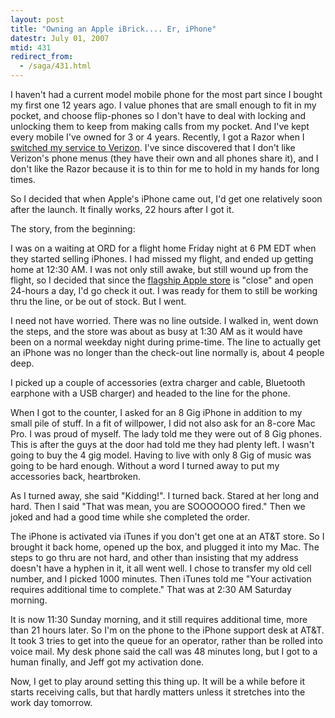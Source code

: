 ```yaml
---
layout: post
title: "Owning an Apple iBrick.... Er, iPhone"
datestr: July 01, 2007
mtid: 431
redirect_from:
  - /saga/431.html
---
```


I haven't had a current model  mobile phone for the most part since I bought my first one 12 years ago.  I value phones that are small enough to fit in my pocket, and choose flip-phones so I don't have to deal with locking and unlocking them to keep from making calls from my pocket.  And I've kept every mobile I've owned for 3 or 4 years.  Recently, I got a Razor when I <a href="http://www.munged.org/saga/406.html" title="Night and Day: SprintPCS and Verizon">switched my service to Verizon</a>.  I've since discovered that I don't like Verizon's phone menus (they have their own and all phones share it), and I don't like the Razor because it is to thin for me to hold in my hands for long times.

So I decided that when Apple's iPhone came out, I'd get one relatively soon after the launch.  It finally works, 22 hours after I got it.

The story, from the beginning:

I was on a waiting at ORD for a flight home Friday night at 6 PM EDT when they started selling iPhones.  I had missed my flight, and ended up getting home at 12:30 AM.  I was not only still awake, but still wound up from the flight, so I decided that since the <a href="http://www.apple.com/retail/fifthavenue/">flagship Apple store</a> is "close" and open 24-hours a day, I'd go check it out.  I was ready for them to still be working thru the line, or be out of stock.  But I went.

I need not have worried.  There was no line outside.  I walked in, went down the steps, and the store was about as busy at 1:30 AM as it would have been on a normal weekday night during prime-time.  The line to actually get an iPhone was no longer than the check-out line normally is, about 4 people deep.

I picked up a couple of accessories (extra charger and cable, Bluetooth earphone with a USB charger) and headed to the line for the phone.

When I got to the counter, I asked for an 8 Gig iPhone in addition to my small pile of stuff.  In a fit of willpower, I did not also ask for an 8-core Mac Pro.  I was proud of myself.  The lady told me they were out of 8 Gig phones.  This is after the guys at the door had told me they had plenty left.  I wasn't going to buy the 4 gig model.  Having to live with only 8 Gig of music was going to be hard enough.  Without a word I turned away to put my accessories back, heartbroken.

As I turned away, she said "Kidding!".  I turned back.  Stared at her long and hard.  Then I said "That was mean, you are SOOOOOOO fired."  Then we joked and had a good time while she completed the order.

The iPhone is activated via iTunes if you don't get one at an AT&T store.  So I brought it back home, opened up the box, and plugged it into my Mac.  The steps to go thru are not hard, and other than insisting that my address doesn't have a hyphen in it, it all went well.  I chose to transfer my old cell number, and I picked 1000 minutes.  Then iTunes told me "Your activation requires additional time to complete."  That was at 2:30 AM Saturday morning.

It is now 11:30 Sunday morning, and it still requires additional time, more than 21 hours later.  So I'm on the phone to the iPhone support desk at AT&T.  It took 3 tries to get into the queue for an operator, rather than be rolled into voice mail.  My desk phone said the call was 48 minutes long, but I got to a human finally, and Jeff got my activation done.

Now, I get to play around setting this thing up.  It will be a while before it starts receiving calls, but that hardly matters unless it stretches into the work day tomorrow.

